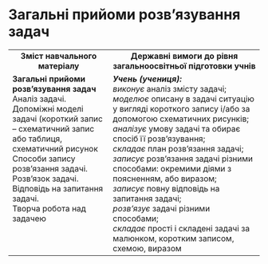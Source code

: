 # Загальні прийоми розв’язування задач
<table>
  <tr>
    <td width="40%" align="center"><b>Зміст навчального матеріалу<b></td>
    <td width="60%" align="center"><b>Державні вимоги до рівня загальноосвітньої підготовки учнів</b></td>
  </tr>
  <tr>
    <td width="40%" style="vertical-align:top !important;"><b>Загальні прийоми розв’язування задач</b><br>
Аналіз задачі.<br>
Допоміжні моделі задачі (короткий запис – схематичний запис або таблиця, схематичний рисунок<br>
Способи запису розв’язання задачі. Розв’язок задачі.<br>
Відповідь на запитання задачі.<br>
Творча робота над задачею<br></td>
    <td width="60%" style="vertical-align:top !important;"><i><b>Учень (учениця):</b></i><br>
<i>виконує</i> аналіз змісту задачі;<br>
<i>моделює</i> описану в задачі ситуацію у вигляді короткого запису і/або за допомогою схематичних рисунків;<br>
<i>аналізує</i> умову задачі та обирає спосіб її розв’язування; <br>
<i>складає</i> план розв’язання задачі;<br>
<i>записує</i> розв’язання задачі різними способами: окремими діями з поясненням, або виразом; <br>
<i>записує</i> повну відповідь на запитання задачі;<br>
<i>розв’язує</i> задачі різними способами; <br>
<i>складає</i> прості і складені задачі за малюнком, коротким записом, схемою, виразом<br></td>
  </tr>
</table>

